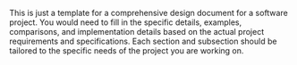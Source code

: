 
This is just a template for a comprehensive design document for a software project. You would need to fill in the specific details, examples, comparisons, and implementation details based on the actual project requirements and specifications. Each section and subsection should be tailored to the specific needs of the project you are working on.

<!-- Generated at 2025-09-24T08:23:48.431219 -->